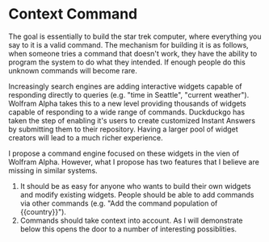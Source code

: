 Context Command
===============
The goal is essentially to build the star trek computer, where everything you say to it is a valid command. The mechanism for building it is as follows, when someone tries a command that doesn't work, they have the ability to program the system to do what they intended. If enough people do this unknown commands will become rare.

Increasingly search engines are adding interactive widgets capable of responding directly to queries (e.g. "time in Seattle", "current weather"). Wolfram Alpha takes this to a new level providing thousands of widgets capable of responding to a wide range of commands. Duckduckgo has taken the step of enabling it's users to create customized Instant Answers by submitting them to their repository. Having a larger pool of widget creators will lead to a much richer experience.

I propose a command engine focused on these widgets in the vien of Wolfram Alpha. However, what I propose has two features that I believe are missing in similar systems.

1. It should be as easy for anyone who wants to build their own widgets and modify existing widgets. People should be able to add commands via other commands (e.g. "Add the command population of {{country}}"). 
2. Commands should take context into account. As I will demonstrate below this opens the door to a number of interesting possiblities. 
